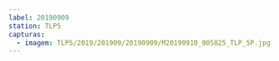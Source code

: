 ```yaml
---
label: 20190909
station: TLP5
capturas:
  - imagem: TLP5/2019/201909/20190909/M20190910_005825_TLP_5P.jpg
---
```

